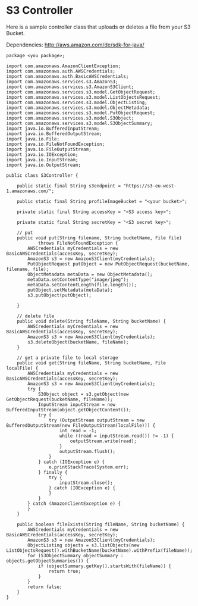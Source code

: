 # S3 Controller

Here is a sample controller class that uploads or deletes a file from your S3 Bucket.

Dependencies: http://aws.amazon.com/de/sdk-for-java/

    package <you package>;

    import com.amazonaws.AmazonClientException;
    import com.amazonaws.auth.AWSCredentials;
    import com.amazonaws.auth.BasicAWSCredentials;
    import com.amazonaws.services.s3.AmazonS3;
    import com.amazonaws.services.s3.AmazonS3Client;
    import com.amazonaws.services.s3.model.GetObjectRequest;
    import com.amazonaws.services.s3.model.ListObjectsRequest;
    import com.amazonaws.services.s3.model.ObjectListing;
    import com.amazonaws.services.s3.model.ObjectMetadata;
    import com.amazonaws.services.s3.model.PutObjectRequest;
    import com.amazonaws.services.s3.model.S3Object;
    import com.amazonaws.services.s3.model.S3ObjectSummary;
    import java.io.BufferedInputStream;
    import java.io.BufferedOutputStream;
    import java.io.File;
    import java.io.FileNotFoundException;
    import java.io.FileOutputStream;
    import java.io.IOException;
    import java.io.InputStream;
    import java.io.OutputStream;

    public class S3Controller {

        public static final String s3endpoint = "https://s3-eu-west-1.amazonaws.com/";
        
        public static final String profileImageBucket = "<your bucket>";
        
        private static final String accessKey = "<S3 access key>";

        private static final String secretKey = "<S3 secret key>";
       
        // put 
        public void put(String filename, String bucketName, File file)
                throws FileNotFoundException {
            AWSCredentials myCredentials = new BasicAWSCredentials(accessKey, secretKey);
            AmazonS3 s3 = new AmazonS3Client(myCredentials);
            PutObjectRequest putObject = new PutObjectRequest(bucketName, filename, file);
            ObjectMetadata metaData = new ObjectMetadata();
            metaData.setContentType("image/jpeg");
            metaData.setContentLength(file.length());
            putObject.setMetadata(metaData);
            s3.putObject(putObject);

        }

        // delete file
        public void delete(String fileName, String bucketName) {
            AWSCredentials myCredentials = new BasicAWSCredentials(accessKey, secretKey);
            AmazonS3 s3 = new AmazonS3Client(myCredentials);
            s3.deleteObject(bucketName, fileName);
        }

        // get a private file to local storage
        public void get(String fileName, String bucketName, File localFile) {
            AWSCredentials myCredentials = new BasicAWSCredentials(accessKey, secretKey);
            AmazonS3 s3 = new AmazonS3Client(myCredentials);
            try {
                S3Object object = s3.getObject(new GetObjectRequest(bucketName, fileName));
                InputStream inputStream = new BufferedInputStream(object.getObjectContent());
                try {
                    try (OutputStream outputStream = new BufferedOutputStream(new FileOutputStream(localFile))) {
                        int read = -1;
                        while ((read = inputStream.read()) != -1) {
                            outputStream.write(read);
                        }
                        outputStream.flush();
                    }
                } catch (IOException e) {
                    e.printStackTrace(System.err);
                } finally {
                    try {
                        inputStream.close();
                    } catch (IOException e) {
                    }
                }
            } catch (AmazonClientException e) {
            }
        }

        public boolean fileExists(String fileName, String bucketName) {
            AWSCredentials myCredentials = new BasicAWSCredentials(accessKey, secretKey);
            AmazonS3 s3 = new AmazonS3Client(myCredentials);
            ObjectListing objects = s3.listObjects(new ListObjectsRequest().withBucketName(bucketName).withPrefix(fileName));
            for (S3ObjectSummary objectSummary : objects.getObjectSummaries()) {
                if (objectSummary.getKey().startsWith(fileName)) {
                    return true;
                }
            }
            return false;
        }
    }
